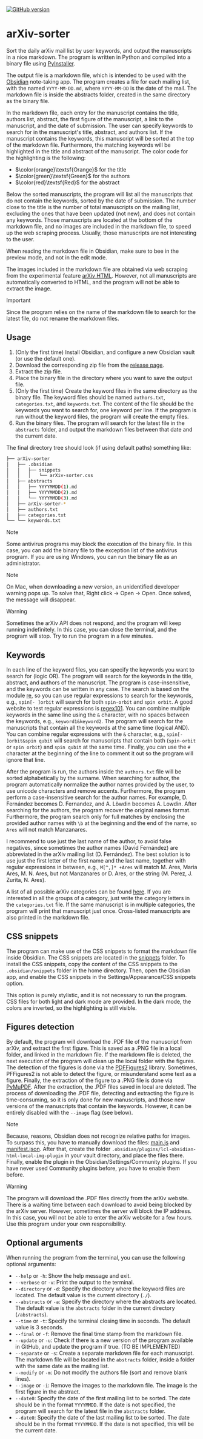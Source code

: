 [![GitHub version](https://badge.fury.io/gh/Davtax%2FarXiv-sorter.svg)](https://github.com/Davtax/arXiv-sorter/releases/latest)

# arXiv-sorter

Sort the daily arXiv mail list by user keywords, and output the manuscripts in a nice markdown.
The program is written in Python and compiled into a binary file using [PyInstaller](https://www.pyinstaller.org/).

The output file is a markdown file, which is intended to be used with the [Obsidian](https://obsidian.md/) note-taking
app.
The program creates a file for each mailing list, with the named `YYYY-MM-DD.md`, where `YYYY-MM-DD` is the date of the
mail.
The markdown file is inside the abstracts folder, created in the same directory as the binary file.

In the markdown file, each entry for the manuscript contains the title, authors list, abstract, the first figure of the
manuscript, a link to the manuscript, and the date of submission.
The user can specify keywords to search for in the manuscript's title, abstract, and authors list.
If the manuscript contains the keywords, this manuscript will be sorted at the top of the markdown file.
Furthermore, the matching keywords will be highlighted in the title and abstract of the manuscript.
The color code for the highlighting is the following:

- $\color{orange}\textsf{Orange}$ for the title
- $\color{green}\textsf{Green}$ for the authors
- $\color{red}\textsf{Red}$ for the abstract

Below the sorted manuscripts, the program will list all the manuscripts that do not contain the keywords, sorted by the
date of submission.
The number close to the title is the number of total manuscripts on the mailing list, excluding the ones that have been
updated (not new), and does not contain any keywords.
Those manuscripts are located at the bottom of the markdown file, and no images are included in the markdown file, to
speed up the web scraping process.
Usually, those manuscripts are not interesting to the user.

When reading the markdown file in Obsidian, make sure to bee in the preview mode, and not in the edit mode.

The images included in the markdown file are obtained via web scraping from the experimental
feature [arXiv HTML](https://info.arxiv.org/about/accessible_HTML.html).
However, not all manuscripts are automatically converted to HTML, and the program will not be able to extract the
image.

> [!IMPORTANT]  
> Since the program relies on the name of the markdown file to search for the latest file, do not rename the markdown
> files.

## Usage

1. (Only the first time) Install Obsidian, and configure a new Obsidian vault (or use the default one).
2. Download the corresponding zip file from the [release page](https://github.com/Davtax/arXiv-sorter/releases).
3. Extract the zip file.
4. Place the binary file in the directory where you want to save the output file.
5. (Only the first time) Create the keyword files in the same directory as the binary file.
   The keyword files should be named `authors.txt`, `categories.txt`, and `keywords.txt`.
   The content of the file should be the keywords you want to search for, one keyword per line.
   If the program is run without the keyword files, the program will create the empty files.
6. Run the binary files.
   The program will search for the latest file in the `abstracts` folder, and output the markdown files between that
   date and the current date.

The final directory tree should look (if using default paths) something like:

```bash
├── arXiv-sorter
│   ├── .obsidian
│   │   ├── snippets
│   │   │   └── arXiv-sorter.css  
│   ├── abstracts
│   │   ├── YYYYMMDD(1).md
│   │   ├── YYYYMMDD(2).md
│   │   └── YYYYMMDD(3).md
│   ├── arXiv-sorter-*
│   ├── authors.txt
│   ├── categories.txt
└── └── keywords.txt

```

> [!NOTE]  
> Some antivirus programs may block the execution of the binary file.
> In this case, you can add the binary file to the exception list of the antivirus program.
> If you are using Windows, you can run the binary file as an administrator.

> [!NOTE]  
> On Mac, when downloading a new version, an unidentified developer warning pops up.
> To solve that, Right click -> Open -> Open.
> Once solved, the message will disappear.

> [!WARNING]  
> Sometimes the arXiv API does not respond, and the program will keep running indefinitely.
> In this case, you can close the terminal, and the program will stop.
> Try to run the program in a few minutes.

## Keywords

In each line of the keyword files, you can specify the keywords you want to search for (logic OR).
The program will search for the keywords in the title, abstract, and authors of the manuscript.
The program is case-insensitive, and the keywords can be written in any case.
The search is based on the module [re](https://docs.python.org/3/library/re.html), so you can use regular expressions to
search for the keywords, e.g., `spin[- ]orbit` will search for both `spin-orbit` and `spin orbit`.
A good website to test regular expressions is [regex101](https://regex101.com/).
You can combine multiple keywords in the same line using the `&` character, with no spaces between the keywords, e.g.,
`keyword1&keyword2`.
The program will search for the manuscripts that contain all the keywords at the same time (logical AND).
You can combine regular expressions with the `&` character, e.g., `spin[- ]orbit&spin qubit` will search for manuscripts
that contain both (`spin-orbit` or `spin orbit`) and `spin qubit` at the same time.
Finally, you can use the `#` character at the beginning of the line to comment it out so the program will ignore that
line.

After the program is run, the authors inside the `authors.txt` file will be sorted alphabetically by the surname.
When searching for author, the program automatically normalize the author names provided by the user, to use unicode
characters and remove accents.
Furthermore, the program perform a case-insensitive search for the author names.
For example, D. Fernández becomes D. Fernandez, and A. Löwdin becomes A. Lowdin.
After searching for the authors, the program recover the original names format.
Furthermore, the program search only for full matches by enclosing the provided author names with `\b` at the beginning
and the end of the name, so `Ares` will not match Manzanares.

I recommend to use just the last name of the author, to avoid false negatives, since sometimes the author names (David
Fernández) are abbreviated in the arXiv mailing list (D. Fernández).
The best solution is to use just the first letter of the first name and the last name, together with regular expressions
in between, e.g., `M[^,]* +Ares` will match M. Ares, Maria Ares, M. N. Ares, but not Manzanares or D. Ares, or the string
(M. Perez, J. Zurita, N. Ares).

A list of all possible arXiv categories can be found [here](https://arxiv.org/category_taxonomy).
If you are interested in all the groups of a category, just write the category letters in the `categories.txt` file.
If the same manuscript is in multiple categories, the program will print that manuscript just once.
Cross-listed manuscripts are also printed in the markdown file.

## CSS snippets

The program can make use of the CSS snippets to format the markdown file inside Obsidian.
The CSS snippets are located in the [snippets](https://github.com/Davtax/arXiv-sorter/tree/main/snippets) folder.
To install the CSS snippets, copy the content of the CSS snippets to the `.obsidian/snippets` folder in the home
directory.
Then, open the Obsidian app, and enable the CSS snippets in the Settings/Appearance/CSS snippets option.

This option is purely stylistic, and it is not necessary to run the program.
CSS files for both light and dark mode are provided.
In the dark mode, the colors are inverted, so the highlighting is still visible.

## Figures detection
By default, the program will download the .PDF file of the manuscript from arXiv, and extract the first figure.
This is saved as a .PNG file in a local folder, and linked in the markdown file.
If the markdown file is deleted, the next execution of the program will clean up the local folder with the figures.
The detection of the figures is done via the [PDFFigures2](https://github.com/allenai/pdffigures2) library.
Sometimes, PFFigures2 is not able to detect the figure, or misunderstand some text as a figure.
Finally, the extraction of the figure to a .PNG file is done via [PyMuPDF](https://github.com/pymupdf/PyMuPDF).
After the extraction, the .PDF files saved in local are deleted.
The process of downloading the .PDF file, detecting and extracting the figure is time-consuming,
so it is only done for new manuscripts, and those new versions of the manuscripts that contain the keywords.
However, it can be entirely disabled with the `--image` flag (see below).

> [!NOTE]  
> Because, reasons, Obsidian does not recognize relative paths for images.
> To surpass this, you have to manually download the files: [main.js](https://github.com/csdjk/lcl-obsidian-html-local-img-plugin/releases/download/1.0.0/main.js)
> and [manifest.json](https://github.com/csdjk/lcl-obsidian-html-local-img-plugin/releases/download/1.0.0/manifest.json).
> After that, create the folder `.obsidian/plugins/lcl-obsidian-html-local-img-plugin` in your vault directory, and place the files there.
> Finally, enable the plugin in the Obsidian/Settings/Community plugins.
> If you have never used Community plugins before, you have to enable them before.

> [!WARNING]  
> The program will download the .PDF files directly from the arXiv website.
> There is a waiting time between each download to avoid being blocked by the arXiv server.
> However, sometimes the server will block the IP address.
> In this case, you will not be able to enter the arXiv website for a few hours.
> Use this program under your own responsibility.

## Optional arguments

When running the program from the terminal, you can use the following optional arguments:

- `--help` or `-h`: Show the help message and exit.
- `--verbose` or `-v`: Print the output to the terminal.
- `--directory` or `-d`: Specify the directory where the keyword files are located.
  The default value is the current directory (`./`).
- `--abstracts` or `-a`: Specify the directory where the abstracts are located.
  The default value is the `abstracts` folder in the current directory (`/abstracts`).
- `--time` or `-t`: Specify the terminal closing time in seconds.
  The default value is 3 seconds.
- `--final` or `-f`: Remove the final time stamp from the markdown file.
- `--update` or `-u`: Check if there is a new version of the program available in GitHub, and update the program if
  true.
  (TO BE IMPLEMENTED)
- `--separate` or `-s`: Create a separate markdown file for each manuscript.
  The markdown file will be located in the `abstracts` folder, inside a folder with the same date as the mailing list.
- `--modify` or `-m`: Do not modify the authors file (sort and remove blank lines).
- `--image` or `-i`: Remove the images to the markdown file.
  The image is the first figure in the abstract.
- `--date0`: Specify the date of the first mailing list to be sorted.
  The date should be in the format `YYYYMMDD`.
  If the date is not specified, the program will search for the latest file in the `abstracts` folder.
- `--date0`: Specify the date of the last mailing list to be sorted.
  The date should be in the format `YYYYMMDD`.
  If the date is not specified, this will be the current date.
